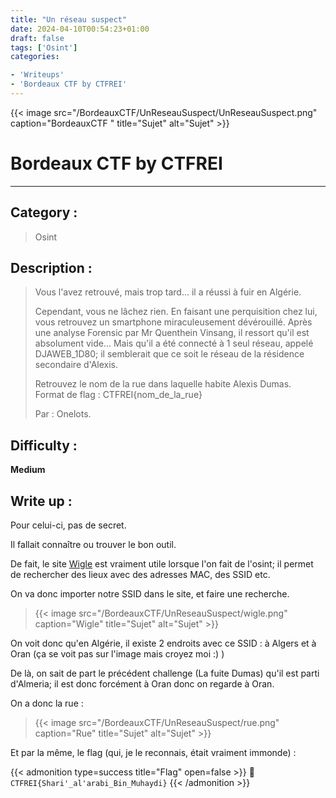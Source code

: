 ```yaml
---
title: "Un réseau suspect"
date: 2024-04-10T00:54:23+01:00
draft: false
tags: ['Osint']
categories:

- 'Writeups'
- 'Bordeaux CTF by CTFREI'
---
```


{{< image src="/BordeauxCTF/UnReseauSuspect/UnReseauSuspect.png" caption="BordeauxCTF " title="Sujet" alt="Sujet" >}}

# Bordeaux CTF by CTFREI

---

## Category :

> Osint

## Description :

> Vous l'avez retrouvé, mais trop tard... il a réussi à fuir en Algérie.
> 
> Cependant, vous ne lâchez rien. En faisant une perquisition chez lui, vous retrouvez un smartphone miraculeusement dévérouillé. Après une analyse Forensic par Mr Quenthein Vinsang, il ressort qu'il est absolument vide... Mais qu'il a été connecté à 1 seul réseau, appelé DJAWEB_1D80; il semblerait que ce soit le réseau de la résidence secondaire d'Alexis.
> 
> Retrouvez le nom de la rue dans laquelle habite Alexis Dumas.  
> Format de flag : CTFREI{nom_de_la_rue}
> 
> Par : Onelots.

## Difficulty :

**Medium**

## Write up :

Pour celui-ci, pas de secret.

Il fallait connaître ou trouver le bon outil.

De fait, le site [Wigle](https://wigle.net/) est vraiment utile lorsque l'on fait de l'osint; il permet de rechercher des lieux avec des adresses MAC, des SSID etc.

On va donc importer notre SSID dans le site, et faire une recherche.

> {{< image src="/BordeauxCTF/UnReseauSuspect/wigle.png" caption="Wigle" title="Sujet" alt="Sujet" >}}

On voit donc qu'en Algérie, il existe 2 endroits avec ce SSID : à Algers et à Oran (ça se voit pas sur l'image mais croyez moi :) )

De là, on sait de part le précédent challenge (La fuite Dumas) qu'il est parti d'Almeria; il est donc forcément à Oran donc on regarde à Oran.

On a donc la rue : 

> {{< image src="/BordeauxCTF/UnReseauSuspect/rue.png" caption="Rue" title="Sujet" alt="Sujet" >}}

Et par la même, le flag (qui, je le reconnais, était vraiment immonde) :

{{< admonition type=success title="Flag" open=false >}}
:triangular_flag_on_post: `CTFREI{Shari'_al'arabi_Bin_Muhaydi}`
{{< /admonition >}}
